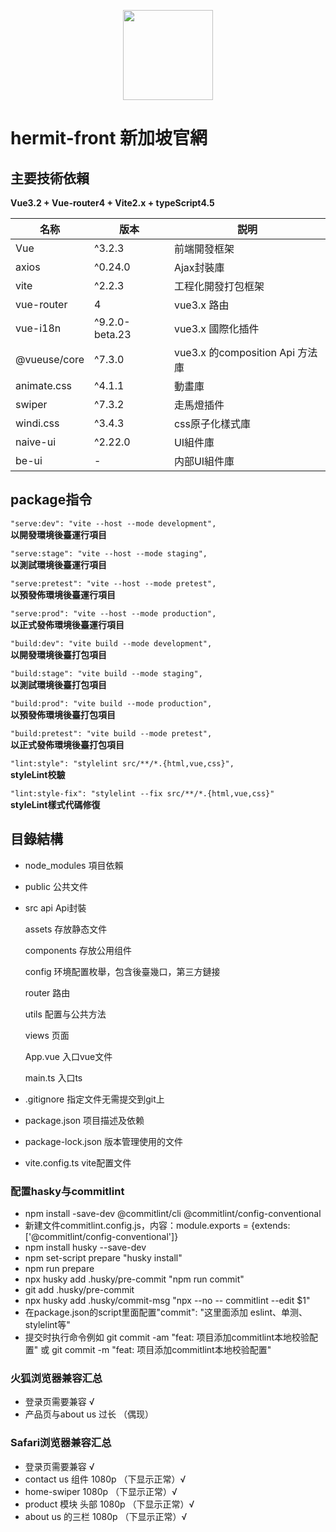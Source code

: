 <p align="center">
  <img width="144px" src="https://lianantech.com/commonImg/mail/hermit-logo.png" />
</p>

# hermit-front 新加坡官網  
## 主要技術依賴  
**Vue3.2 + Vue-router4 + Vite2.x + typeScript4.5**

|  名称   |  版本   | 説明  |
|  ---- |  ----  | ----  |
|  Vue |  ^3.2.3  | 前端開發框架  |  
|  axios |  ^0.24.0  | Ajax封裝庫  |
|  vite |  ^2.2.3  | 工程化開發打包框架  |
|  vue-router |  4  | vue3.x 路由  |
|  vue-i18n |  ^9.2.0-beta.23  | vue3.x 國際化插件  |
|  @vueuse/core |  ^7.3.0  | vue3.x 的composition Api 方法庫  |
|  animate.css |  ^4.1.1  | 動畫庫  |
|  swiper | ^7.3.2  | 走馬燈插件  |
|  windi.css | ^3.4.3  | css原子化樣式庫  |
|  naive-ui |  ^2.22.0  | UI組件庫  |
|  be-ui |  -  | 内部UI組件庫  |
## package指令  

`"serve:dev": "vite --host --mode development",`  
**以開發環境後臺運行項目**  

`"serve:stage": "vite --host --mode staging",`  
**以測試環境後臺運行項目**  

`"serve:pretest": "vite --host --mode pretest",`  
**以預發佈環境後臺運行項目**  

`"serve:prod": "vite --host --mode production",`  
**以正式發佈環境後臺運行項目**  

`"build:dev": "vite build --mode development",`  
**以開發環境後臺打包項目**

`"build:stage": "vite build --mode staging",`  
**以測試環境後臺打包項目**

`"build:prod": "vite build --mode production",`  
**以預發佈環境後臺打包項目**

`"build:pretest": "vite build --mode pretest",`  
**以正式發佈環境後臺打包項目**  

`"lint:style": "stylelint src/**/*.{html,vue,css}",`  
**styleLint校驗**  

`"lint:style-fix": "stylelint --fix src/**/*.{html,vue,css}"`  
**styleLint樣式代碼修復**  

## 目錄結構  
* node_modules  項目依賴
* public 公共文件
* src 
  api  Api封裝

  assets  存放静态文件

  components 存放公用组件

  config  环境配置枚舉，包含後臺幾口，第三方鏈接  

  router  路由

  utils  配置与公共方法  

  views  页面   

  App.vue 入口vue文件  

  main.ts  入口ts  

* .gitignore 指定文件无需提交到git上  

* package.json 项目描述及依赖  

* package-lock.json 版本管理使用的文件  

* vite.config.ts vite配置文件  

### 配置hasky与commitlint
* npm install -save-dev @commitlint/cli @commitlint/config-conventional  
* 新建文件commitlint.config.js，内容：module.exports = {extends: ['@commitlint/config-conventional']}  
* npm install husky --save-dev  
* npm set-script prepare "husky install"  
* npm run prepare  
* npx husky add .husky/pre-commit "npm run commit"  
* git add .husky/pre-commit  
* npx husky add .husky/commit-msg "npx --no -- commitlint --edit $1"  
* 在package.json的script里面配置"commit": "这里面添加 eslint、单测、stylelint等"  
* 提交时执行命令例如 git commit -am "feat: 项目添加commitlint本地校验配置" 或 git commit -m "feat: 项目添加commitlint本地校验配置"

### 火狐浏览器兼容汇总
* 登录页需要兼容  √  
* 产品页与about us 过长 （偶现）  
### Safari浏览器兼容汇总  
* 登录页需要兼容  √  
* contact us 组件 1080p （下显示正常）√  
* home-swiper 1080p （下显示正常）√  
* product 模块 头部 1080p （下显示正常）√  
* about us 的三栏 1080p （下显示正常）√  